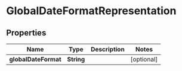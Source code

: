 
# GlobalDateFormatRepresentation

## Properties
Name | Type | Description | Notes
------------ | ------------- | ------------- | -------------
**globalDateFormat** | **String** |  |  [optional]



